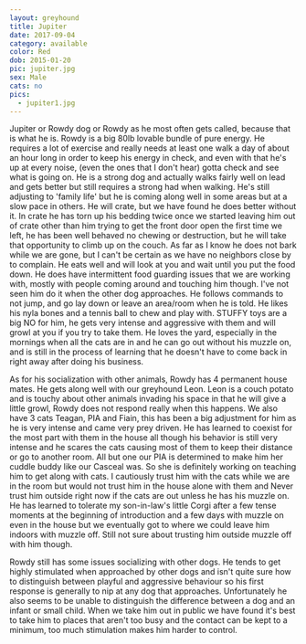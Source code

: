```yaml
---
layout: greyhound
title: Jupiter
date: 2017-09-04
category: available
color: Red
dob: 2015-01-20
pic: jupiter.jpg
sex: Male
cats: no
pics:
  - jupiter1.jpg
---
```


Jupiter or Rowdy dog or Rowdy as he most often gets called, because that is what he is. Rowdy is a big 80lb lovable bundle of pure energy. He requires a lot of exercise and really needs at least one walk a day of about an hour long in order to keep his  energy in check, and even with that he's up at every noise, (even the ones that I don't hear)  gotta check and see what is going on. He is a strong dog and actually walks fairly well on lead and gets better but still requires a strong had when walking. He's still adjusting to 'family life' but he is coming along well in some areas but at a slow pace in others. He will crate, but we have found he does better without it. In crate he has torn up his bedding twice once we started leaving him out of crate other than him trying to get the front door open the first time we left, he has been well behaved no chewing or destruction, but he will take that opportunity to climb up on the couch. As far as I know he does not bark while we are gone, but I can't be certain as we have no neighbors close by to complain. He eats well and will look at you and wait until you put the food down. He does have intermittent food guarding issues that we are working with, mostly with people coming around and touching him though. I've not seen him do it when the other dog approaches. He follows commands to not jump, and go lay down or leave an area/room when he is told.  He likes his nyla bones and a tennis ball to chew and play with. STUFFY toys are a big NO for him, he gets very intense and aggressive with them and will growl at you if you try to take them. He loves the yard, especially in the mornings when all the cats are in and he can go out without his muzzle on, and is still in the process of learning that he doesn't have to come back in right away after doing his business.

As for his socialization with other animals, Rowdy has 4 permanent house mates. He gets along well with our greyhound Leon. Leon is a couch potato and is touchy about other animals invading his space in that he will give a little growl, Rowdy does not respond really when this happens. We also have 3 cats Teagan, PIA and Fiain, this has been a big adjustment for him as he is very intense and came very prey driven. He has learned to coexist for the most part with them in the house all though his behavior is still very intense and he scares the cats causing most of them to keep their distance or go to another room. All but one our PIA is determined to make him her cuddle buddy like our Casceal was. So she is definitely working on teaching him to get along with cats. I cautiously trust him with the cats while we are in the room but would not trust him in the house alone with them and Never trust him outside right now if the cats are out unless he has his muzzle on.  He has learned to tolerate my son-in-law's little Corgi after a few tense moments at the beginning of introduction and a few days with muzzle on  even in the house but we eventually got to where we could leave him indoors with muzzle off. Still not sure about trusting him outside muzzle off with him though. 

Rowdy still has some issues socializing with other dogs. He tends to get highly stimulated when approached by other dogs and isn't quite sure how to distinguish between playful and aggressive behaviour so his first response is generally to nip at any dog that approaches. Unfortunately he also seems to be unable to distinguish the difference between a dog and an infant or small child.  When we take him out in public we have found it's best to take him to places that aren't too busy and the contact can be kept to a minimum, too much stimulation makes him harder to control.
